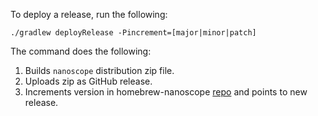 To deploy a release, run the following:

```
./gradlew deployRelease -Pincrement=[major|minor|patch]
```

The command does the following:

1. Builds `nanoscope` distribution zip file.
2. Uploads zip as GitHub release.
3. Increments version in homebrew-nanoscope [repo](https://github.com/uber/homebrew-nanoscope) and points to new release.